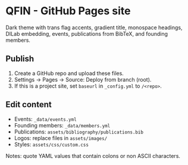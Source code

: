 
# QFIN - GitHub Pages site

Dark theme with trans flag accents, gradient title, monospace headings, DILab embedding, events, publications from BibTeX, and founding members.

## Publish
1. Create a GitHub repo and upload these files.
2. Settings -> Pages -> Source: Deploy from branch (root).
3. If this is a project site, set `baseurl` in `_config.yml` to `/<repo>`.

## Edit content
- Events: `_data/events.yml`
- Founding members: `_data/members.yml`
- Publications: `assets/bibliography/publications.bib`
- Logos: replace files in `assets/images/`
- Styles: `assets/css/custom.css`

Notes: quote YAML values that contain colons or non ASCII characters.
